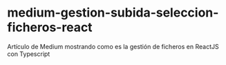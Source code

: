 # medium-gestion-subida-seleccion-ficheros-react
Artículo de Medium mostrando como es la gestión de ficheros en ReactJS con Typescript
